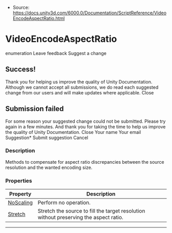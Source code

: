 * Source: https://docs.unity3d.com/6000.0/Documentation/ScriptReference/VideoEncodeAspectRatio.html

# VideoEncodeAspectRatio
enumeration
Leave feedback
Suggest a change
## Success!
Thank you for helping us improve the quality of Unity Documentation. Although we cannot accept all submissions, we do read each suggested change from our users and will make updates where applicable.
Close
## Submission failed
For some reason your suggested change could not be submitted. Please <a>try again</a> in a few minutes. And thank you for taking the time to help us improve the quality of Unity Documentation.
Close
Your name Your email Suggestion* Submit suggestion
Cancel
### Description
Methods to compensate for aspect ratio discrepancies between the source resolution and the wanted encoding size.
### Properties
Property | Description  
---|---  
[NoScaling](https://docs.unity3d.com/6000.0/Documentation/ScriptReference/VideoEncodeAspectRatio.NoScaling.html) | Perform no operation.  
[Stretch](https://docs.unity3d.com/6000.0/Documentation/ScriptReference/VideoEncodeAspectRatio.Stretch.html) | Stretch the source to fill the target resolution without preserving the aspect ratio.  
* * *
